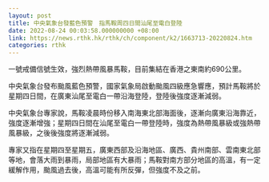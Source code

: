 ```yaml
---
layout: post
title: 中央氣象台發藍色預警　指馬鞍周四日間汕尾至電白登陸
date: 2022-08-24 00:03:58.000000000 +08:00
link: https://news.rthk.hk/rthk/ch/component/k2/1663713-20220824.htm
categories: rthk
---
```


一號戒備信號生效，強烈熱帶風暴馬鞍，目前集結在香港之東南約690公里。

中央氣象台發布颱風藍色預警，國家氣象局啟動颱風四級應急響應，預計馬鞍將於星期四日間，在廣東汕尾至電白一帶沿海登陸，登陸後強度逐漸減弱。

中央氣象台專家說，馬鞍凌晨時份移入南海東北部海面後，逐漸向廣東沿海靠近，強度逐漸增強；星期四日間在汕尾至電白一帶登陸時，強度為熱帶風暴級或強熱帶風暴級，之後後強度將逐漸減弱。

專家又指在星期四至星期五，廣東西部及沿海地區、廣西、貴州南部、雲南東北部等地，會落大雨到暴雨，局部地區有大暴雨；馬鞍對南方部分地區的高溫，有一定緩解作用，颱風過去後，高溫可能有所反彈，但強度不及之前。
